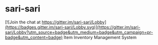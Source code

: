 # sari-sari

[![Join the chat at https://gitter.im/sari-sari/Lobby](https://badges.gitter.im/sari-sari/Lobby.svg)](https://gitter.im/sari-sari/Lobby?utm_source=badge&utm_medium=badge&utm_campaign=pr-badge&utm_content=badge)
Item Inventory Management System

